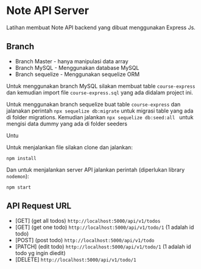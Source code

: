 # Note API Server
Latihan membuat Note API backend yang dibuat menggunakan Express Js.

## Branch
* Branch Master - hanya manipulasi data array
* Branch MySQL - Menggunakan database MySQL
* Branch sequelize - Menggunakan sequelize ORM

Untuk menggunakan branch MySQL silakan membuat table `course-express` dan kemudian import file `course-express.sql` yang ada didalam project ini.

Untuk menggunakan branch sequelize buat table `course-express` dan jalanakan perintah `npx sequelize db:migrate` untuk migrasi table yang ada di folder migrations. Kemudian jalankan `npx sequelize db:seed:all ` untuk mengisi data dummy yang ada di folder seeders

Untu

Untuk menjalankan file silakan clone dan jalankan:

```
npm install
```

Dan untuk menjalankan server API jalankan perintah (diperlukan library `nodemon`):

```
npm start
```

## API Request URL
* [GET] (get all todos) `http://localhost:5000/api/v1/todos`
* [GET] (get one todo) `http://localhost:5000/api/v1/todo/1` (1 adalah id todo)
* [POST] (post todo) `http://localhost:5000/api/v1/todo`
* [PATCH] (edit todo) `http://localhost:5000/api/v1/todo/1` (1 adalah id todo yg ingin diedit)
* [DELETE] `http://localhost:5000/api/v1/todo/1`